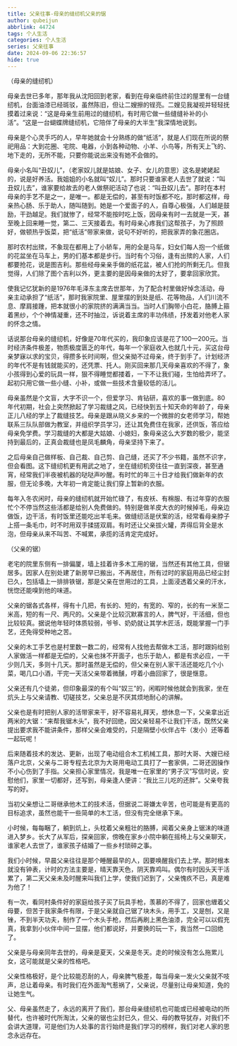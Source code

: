 ```yaml
---
title: 父亲往事-母亲的缝纫机父亲的锯
author: qubeijun
abbrlink: 44724
tags: 个人生活
categories: 个人生活
series: 父亲往事
date: 2024-09-06 22:36:57
hide: true
---
```

（母亲的缝纫机）

母亲去世已多年，那年我从沈阳回到老家，看到在母亲临终前住过的屋里有一台缝纫机，台面油漆已经斑驳，虽然陈旧，但让二嫂擦的锃亮。二嫂见我凝视并轻轻抚摸着过来说：“这是母亲生前用过的缝纫机，有时用它做一些缝缝补补的小活”。“这是一台蝴蝶牌缝纫机，它陪伴了母亲的大半生”我深情地说到。

母亲是个心灵手巧的人，早年她就会十分熟练的做“纸活”，就是人们现在所说的祭祀用品：大到花圈、宅院、电器，小到各种动物、小羊、小鸟等，所有天上飞的、地下走的，无所不能，只要你能说出来没有她不会做的。

母亲小名叫“丑奴儿”，（老家奴儿就是姑娘、女子、女儿的意思）这名是姥姥起的，说是好养活。我姐姐的小名就叫“奴儿”。那时只要谁家老人去世了就说：“叫丑奴儿去”，谁家要给故去的老人做祭祀活动了也说：“叫丑奴儿去”。那时在本村母亲的手艺不是之一，是唯一。都是无偿的，甚至有时饭都不吃，那时都这样，母亲热心肠、乐于助人，随叫随到。她是一个爱面子的人，自尊心极强，人们越是鼓励，干劲越足。我们就惨了，经常不能按时吃上饭，因母亲有时一去就是一天，甚至晚上回来睡一觉，第二、三天接着去。有时母亲心疼我们这帮孩子，为了照顾好，做顿热乎饭菜，把“纸活”带家来做，说句不好听的，把我家弄的象花圈店。

那时农村出殡，不象现在都用上了小轿车，用的全是马车，妇女们每人抱一个纸做的花盆坐在马车上，男的们基本都是步行。当时有个习俗，逢有出殡的人家，人们都要抢花，说是图吉利。那些经母亲亲手做的纸花盆，被人们抢的所剩无几。但我觉得，人们除了图个吉利以外，更主要的是因母亲做的太好了，要拿回家欣赏。

使我记忆犹新的是1976年毛泽东主席去世那年，为了配合村里做好悼念活动，母亲主动承担了“纸活”，那时我家院里、屋里摆的到处是纸、花等物品，人们川流不息、摩肩接踵，把本就很小的家院挤的满满当当。当时人们胸带小白花，胳膊上箍着黑纱，个个神情凝重，还不时抽泣，诉说着主席的丰功伟绩，抒发着对他老人家的怀念之情。

话说那台母亲的缝纫机，好像是70年代买的，我印象应该是花了100—200元。当时经济条件极差，物质极度匮乏的年代，每年一个家庭收入也就几十元，买这台母亲梦寐以求的宝贝，得攒多长时间啊，但父亲拗不过母亲，终于到手了。计划经济的年代不是有钱就能买的，还凭票、托人。刚买回来那几天母亲喜欢的不得了，象小孩得到心爱的玩具一样，狠不得睡觉都搂着，一下不让我们碰，生怕给弄坏了。起初只用它做一些小缝、小补，或做一些技术含量较低的活儿。

母亲虽然是个文盲，大字不识一个，但爱学习、肯钻研，喜欢的事一做到底。80年代初期，社会上突然掀起了学习裁缝之风，已经快到五十知天命的年龄了，母亲正儿八经的学上了裁缝技艺。母亲是跟从晓义乡来的一个微胖的女老师学习，帮她联系三队队部做为教室，并组织学员学习，还让其免费住在我家，还供饭，答应给母亲免学费。学习裁缝的大都是大姑娘、小媳妇，象母亲这么大岁数的极少，能坚持到最后的，正真会裁缝也是凤毛麟角，母亲坚持下来了。

之后母亲自己做样板、自己裁、自己剪、自己缝，还买了不少书籍，虽然不识字，但会看图。这下缝纫机更有用武之地了，坐在缝纫机旁往往一直到深夜，甚至通宵，经常我们半夜被机器的哒哒声吵醒。有时忙的年三十日才给我们做新年的衣服，但无论多晚，大年初一肯定能让我们穿上暂新的衣服。

每年入冬农闲时，母亲的缝纫机就开始忙碌了，有皮袄、有棉服、有过年穿的衣服忙个不停当然这些活都是给别人免费做的。特别是做羊皮大衣的时候掉毛，母亲边做饭，边干活，有时饭里还能吃出羊毛来。做缝纫活是伏案的活，经常看母亲脖子上搭一条毛巾，时不时用双手揉搓双肩。有时还让父亲拔火罐，弄得后背全是水泡，但母亲从来不叫苦、不喊累，承揽的活肯定完成好。

（父亲的锯）

老宅的院里东侧有一排偏厦，墙上挂着许多木工用的锯，当然还有其他工具，但锯居多。因家人在别处建了新房早已搬出，不再居住，所有过时的家庭用品已经尘封已久，包括墙上一排排铁锯，那是父亲在世用过的工具，上面浸透着父亲的汗水，恍惚还能嗅到他的味道。

父亲的锯各式各样，得有十几把，有长的、短的，有宽的、窄的，长的有一米至二米高，短的有一尺、两尺的。父亲是个比较沉默寡言的人，脾气好，干活细，但也比较较真。据说他年轻时体质较弱，爷爷、奶奶就让其学木匠活，既能掌握一门手艺，还免得受种地之苦。

父亲的木工手艺也是村里数一数二的，经常有人找他去帮做木工活，那时跟妈给别人家做活一样都是无偿的，父亲也抹不开面子，也乐于助人，都是有求必应，一干少则几天，多则十几天。那时虽然是无偿的，但父亲在别人家干活还能吃几个小菜，喝几口小酒，干完一天活父亲带着微醺，哼着小曲回家了，很是惬意。

父亲还有几个徒弟，但印象最深的有个叫“奴三”的，闲暇时候他就会到我家，坐在炕头上与父亲请教、切磋技艺，父亲总是不厌其烦地耐心的讲解。

父亲也是有时把别人家的活带家来干，好不容易礼拜天，想休息一下，父亲拿出近两米的大锯：“来帮我锯木头”，我不好回绝，因父亲轻易不让我们干活，既然父亲提出要求我不能讲条件，那样父亲会难受的，只是隔壁小伙伴占牛（发小）还等着一起玩呢！

后来随着技术的发达、更新，出现了电动组合木工机械工具，那时大哥、大嫂已经落户北京，父亲与二哥专程去北京为大哥用电动工具打了一套家俱，二哥还因操作不小心伤到了手指。父亲担心家里情况，我是唯一在家里的“男子汉”写信时说，安慰他们，家里一切都好，还写到，母亲逢人便讲：“我比三儿吃的还胖”。父亲夸我写的好。

当初父亲想让二哥继承他木工的技术活，但据说二哥嫌太辛苦，也可能是有更高的目标追求，虽然也能干一些简单的木工活，但没有完全继承下来。

小时候，每每睏了，躺到炕上，头枕着父亲粗壮的胳膊，闻着父亲身上锯沫的味道进入梦乡。长大了从军后，探亲回家，傍晚在家乡小院中躺在摇椅上与父亲聊天，谁家老人去世了，谁家孩子结婚了一些乡村琐碎之事。

我们小时候，早晨父亲往往是那个睡醒最早的人，因要唤醒我们去上学。那时根本就没有钟表，计时的方法主要是，晴天靠天色，阴天靠鸡叫。偶尔有时因头天干活累了，第二天父亲未及时醒来叫我们上学，使我们迟到了，父亲愧疚不已，真是难为他了！

有一次，看同村条件好的家庭给孩子买了玩具手枪，羡慕的不得了，回家也緾着父母要，但苦于我家条件有限，于是父亲就自己锯了块木头，用手工，又是刨，又是锉，不到半天功夫，制作了一个木头手枪，然后再刷上黑色油漆，完全可以以假充真，我拿到小伙伴中间一显摆，他们都说好，并要换的玩一下，我当然一口回绝了。

父亲是与母亲同年去世的，母亲是夏天，父亲是冬天。走的时候没有怎么拖累儿女，这可能就是父亲的性格吧。

父亲性格极好，是个比较能忍耐的人，母亲脾气极差，每当母亲一发火父亲就不吱声，总让着母亲。有时我们在外面淘气惹祸了，父亲说，尽量别让母亲知道，免的让她生气。

父、母亲虽然走了，永远的离开了我们，那台母亲缝纫机也可能或已经被电动的所替代，也许被时代所淘汰，父亲的锯也尘封已久，但父、母的教导犹存，对我们不会讲大道理，可是他们为人处事的言行始终是我们学习的榜样，我们对老人家的思念永远存在。